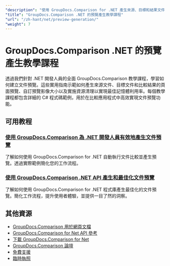 ```yaml
---
"description": "使用 GroupDocs.Comparison for .NET 產生來源、目標和結果文件的頁面預覽的逐步教學。"
"title": "GroupDocs.Comparison .NET 的預覽產生教學課程"
"url": "/zh-hant/net/preview-generation/"
"weight": 7
---
```


# GroupDocs.Comparison .NET 的預覽產生教學課程

透過我們針對 .NET 開發人員的全面 GroupDocs.Comparison 教學課程，學習如何建立文件預覽。這些實用指南示範如何產生來源文件、目標文件和比較結果的頁面預覽、自訂預覽影像大小以及實施資源清理以實現最佳記憶體利用率。每個教學課程都包含詳細的 C# 程式碼範例，用於在比較應用程式中高效實現文件預覽功能。

## 可用教程

### [使用 GroupDocs.Comparison 為 .NET 開發人員有效地產生文件預覽](./generate-document-previews-groupdocs-comparison-net/)
了解如何使用 GroupDocs.Comparison for .NET 自動執行文件比較並產生預覽。透過實際範例簡化您的工作流程。

### [使用 GroupDocs.Comparison .NET API 產生和最佳化文件預覽](./optimize-document-previews-groupdocs-comparison-dotnet/)
了解如何使用 GroupDocs.Comparison for .NET 程式庫產生最佳化的文件預覽。簡化工作流程，提升使用者體驗，並提供一目了然的洞察。

## 其他資源

- [GroupDocs.Comparison 用於網頁文檔](https://docs.groupdocs.com/comparison/net/)
- [GroupDocs.Comparison for Net API 參考](https://reference.groupdocs.com/comparison/net/)
- [下載 GroupDocs.Comparison for Net](https://releases.groupdocs.com/comparison/net/)
- [GroupDocs.Comparison 論壇](https://forum.groupdocs.com/c/comparison)
- [免費支援](https://forum.groupdocs.com/)
- [臨時執照](https://purchase.groupdocs.com/temporary-license/)